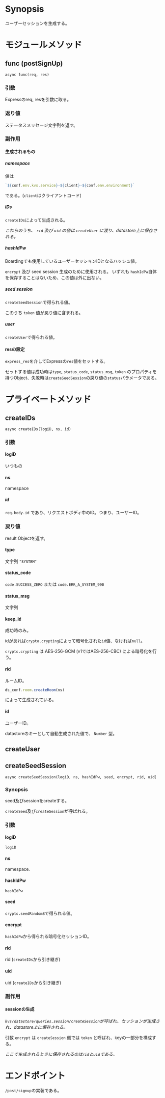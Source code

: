 # Synopsis

ユーザーセッションを生成する。

# モジュールメソッド

## func (postSignUp)

```
async func(req, res)
```

### 引数

Expressのreq, resを引数に取る。

### 返り値

ステータスメッセージ文字列を返す。

### 副作用

#### 生成されるもの

##### namespace

値は

```javascript
`${conf.env.kvs.service}-${client}-${conf.env.environment}`
```

である。(`client`はクライアントコード)

##### IDs

`createIDs`によって生成される。

*これらのうち、 `rid` 及び `uid` の値は `createUser` に渡り、datastore上に保存される。*

##### hashIdPw

Boardingでも使用しているユーザーセッションIDとなるハッシュ値。

`encrypt` 及び seed session 生成のために使用される。
いずれも `hashIdPw`自体を保存することはないため、この値は外に出ない。

##### seed session

`createSeedSession`で得られる値。

このうち `token` 値が戻り値に含まれる。

##### user

`createUser`で得られる値。

#### resの設定

`express_res`を介してExpressの`res`値をセットする。

セットする値は成功時は`type`, `status_code`, `status_msg`, `token` のプロパティを持つObject、失敗時は`createSeedSession`の戻り値の`status`パラメータである。

# プライベートメソッド

## createIDs

```
async createIDs(logiD, ns, id)
```

### 引数

#### logiD

いつもの

#### ns

namespace

##### id

`req.body.id` であり、リクエストボディ中のID。つまり、ユーザーID。

### 戻り値

result Objectを返す。

#### type

文字列 `"SYSTEM"`

#### status\_code

`code.SUCCESS_ZERO` または `code.ERR_A_SYSTEM_990`

#### status\_msg

文字列

#### keep\_id

成功時のみ。

idがあれば`crypto.crypting`によって暗号化された`id`値、なければ`null`。

`crypto.crypting` は AES-256-GCM (v1ではAES-256-CBC) による暗号化を行う。

#### rid

ルームID。

```javascript
ds_conf.room.createRoom(ns)
```

によって生成されている。

#### id

ユーザーID。

datastoreのキーとして自動生成された値で、 `Number` 型。

## createUser

## createSeedSession

```
async createSeedSession(logiD, ns, hashIdPw, seed, encrypt, rid, uid)
```

### Synopsis

seed及びsessionをcreateする。

`createSeed`及び`createSession`が呼ばれる。

### 引数

#### logiD

`logiD`

#### ns

namespace.

#### hashIdPw

`hashIdPw`

#### seed

`crypto.seedRandom8`で得られる値。

#### encrypt

`hashIdPw`から得られる暗号化セッションID。

#### rid

rid (`createIDs`から引き継ぎ)

#### uid

uid (`createIDs`から引き継ぎ)

### 副作用

#### sessionの生成

*`kvs/datastore/queries.session/createSession`が呼ばれ、セッションが生成され、datastore上に保存される。*

引数 `encrypt` は `createSession` 側では `token` と呼ばれ、keyの一部分を構成する。

*ここで生成されるときに保存されるのは`rid`と`uid`である。*

# エンドポイント

`/post/signup`の実装である。